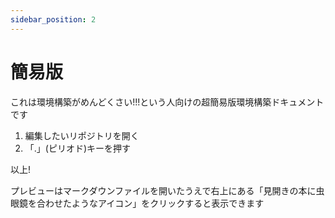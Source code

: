 ```yaml
---
sidebar_position: 2
---
```


# 簡易版

これは環境構築がめんどくさい!!!という人向けの超簡易版環境構築ドキュメントです

1. 編集したいリポジトリを開く
2. 「.」(ピリオド)キーを押す

以上!

プレビューはマークダウンファイルを開いたうえで右上にある「見開きの本に虫眼鏡を合わせたようなアイコン」をクリックすると表示できます
